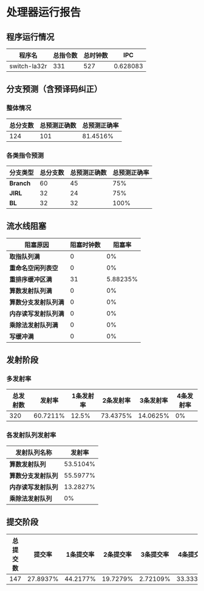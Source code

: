 # 处理器运行报告
## 程序运行情况
|程序名|总指令数|总时钟数|IPC|
|---|---|---|---|
|switch-la32r|331|527|0.628083|

## 分支预测（含预译码纠正）
### 整体情况
|总分支数|总预测正确数|总预测正确率|
|---|---|---|
|124|101|81.4516%|

### 各类指令预测
|分支类型|总分支数|总预测正确数|总预测正确率|
|---|---|---|---|
|**Branch**| 60 | 45 | 75%|
|**JIRL**| 32 | 24 | 75%|
|**BL**| 32 | 32 | 100%|

## 流水线阻塞
|阻塞原因|阻塞时钟数|阻塞率|
|---|---|---|
|**取指队列满**| 0 | 0%|
|**重命名空闲列表空**|0 | 0%|
|**重排序缓冲区满**|31 | 5.88235%|
|**算数发射队列满**|0 | 0%|
|**算数分支发射队列满**|0 | 0%|
|**内存读写发射队列满**|0 | 0%|
|**乘除法发射队列满**|0 | 0%|
|**写缓冲满**|0 | 0%|

## 发射阶段
### 多发射率
|总发射数|发射率|1条发射率|2条发射率|3条发射率|4条发射率|
|---|---|---|---|---|---|
|320|60.7211%|12.5%|73.4375%|14.0625%|0%|

### 各发射队列发射率
|发射队列名称|发射率|
|---|---|
|**算数发射队列**|53.5104%|
|**算数分支发射队列**|55.5977%|
|**内存读写发射队列**|13.2827%|
|**乘除法发射队列**|0%|

## 提交阶段
|总提交数|提交率|1条提交率|2条提交率|3条提交率|4条提交率|
|---|---|---|---|---|---|
|147|27.8937%|44.2177%|19.7279%|2.72109%|33.3333%|
